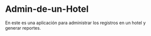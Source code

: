 # Admin-de-un-Hotel
En este es una aplicación para administrar los registros en un hotel y generar reportes.
